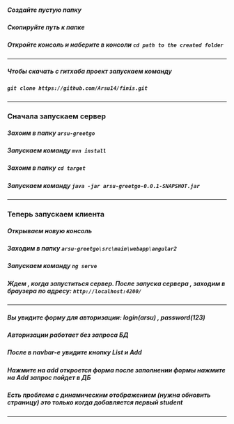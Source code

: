 ##### Cоздайте пустую папку
##### Скопируйте путь к папке 
##### Откройте консоль и наберите в консоли ```cd path to the created folder```
---
##### Чтобы скачать с гитхаба проект запускаем команду
##### ```git clone https://github.com/Arsu14/finis.git```
---
### Сначала запускаем сервер
##### Захоим в папку ```arsu-greetgo```
##### Запускаем команду ```mvn install```
##### Захоим в папку ```cd target```
##### Запускаем команду ```java -jar arsu-greetgo-0.0.1-SNAPSHOT.jar```
---
### Теперь запускаем клиента
##### Открываем новую консоль
##### Заходим в папку ```arsu-greetgo\src\main\webapp\angular2```
##### Запускаем команду ```ng serve```
##### Ждем , когда запуститься сервер. После запуска сервера , заходим в браузера по адресу: ```http://localhost:4200/```
---
##### Вы увидите форму для авторизации: login(arsu) , password(123)
##### Aвторизации работает без запроса БД
##### После в navbar-е увидите кнопку List и Add
##### Нажмите на add откроется форма после заполнении формы нажмите на Add запрос пойдет в ДБ
##### Есть проблема с динамическим отображением (нужна обновить страницу) это только когда добавляется первый student
---
